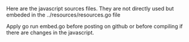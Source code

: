 Here are the javascript sources files. They are not directly used but embeded in the ../resources/resources.go file

Apply go run embed.go before posting on github or before compiling if there are changes in the javascript.

